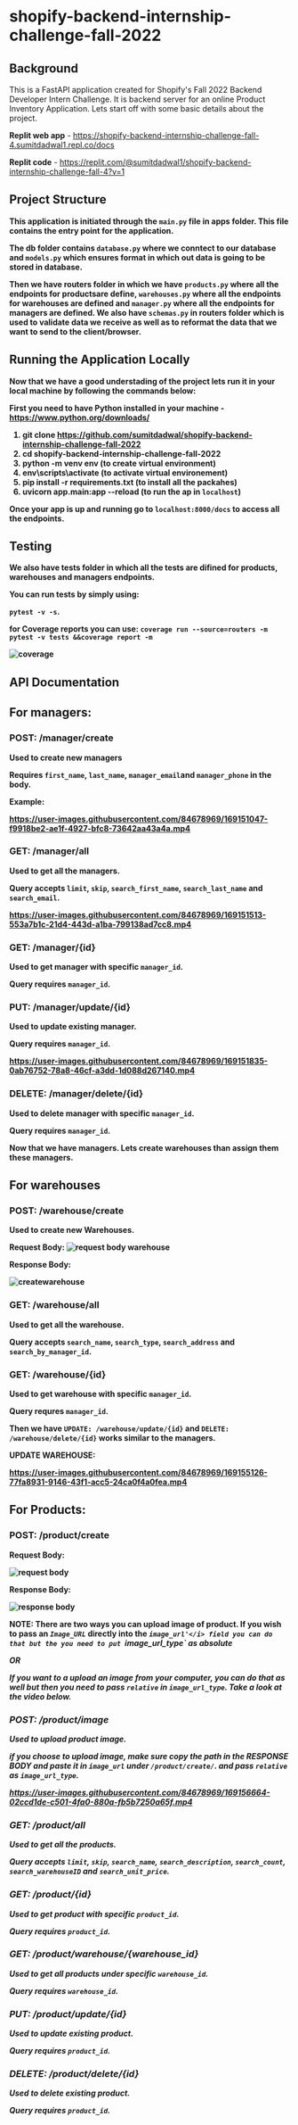 # shopify-backend-internship-challenge-fall-2022

<h2>Background</h2>

This is a FastAPI application created for Shopify's Fall 2022 Backend Developer Intern Challenge. It is backend server
for an online Product Inventory Application. Lets start off with some basic details about the project.

<b>Replit web app</b> - https://shopify-backend-internship-challenge-fall-4.sumitdadwal1.repl.co/docs

<b>Replit code</b> - https://replit.com/@sumitdadwal1/shopify-backend-internship-challenge-fall-4?v=1<b>

<h2>Project Structure</h2>

This application is initiated through the `main.py` file in apps folder. This file contains the entry point for the
application. 

The db folder contains `database.py` where we conntect to our database and `models.py` which ensures format in which out data is going to be stored in database.

Then we have routers folder in which we have `products.py` where all the endpoints for productsare define, `warehouses.py` where all the endpoints for warehouses are defined
and `manager.py` where all the endpoints for managers are defined. We also have `schemas.py` in routers folder which is used to validate data we receive as well as to reformat the data that we want to send to the client/browser.

<h2>Running the Application Locally</h2>
Now that we have a good understading of the project lets run it in your local machine by following the commands below:

First you need to have Python installed in your machine - https://www.python.org/downloads/

1. git clone https://github.com/sumitdadwal/shopify-backend-internship-challenge-fall-2022
2. cd shopify-backend-internship-challenge-fall-2022
3. python -m venv env (to create virtual environment)
4. env\scripts\activate (to activate virtual environement)
5. pip install -r requirements.txt (to install all the packahes)
6. uvicorn app.main:app --reload (to run the ap in `localhost`)

Once your app is up and running go to `localhost:8000/docs` to access all the endpoints.


<h2>Testing</h2>
We also have tests folder in which all the tests are difined for products, warehouses and managers endpoints.

You can run tests by simply using:

`pytest -v -s`.

for Coverage reports you can use:
`coverage run --source=routers -m pytest -v tests &&coverage report -m`

![coverage](https://user-images.githubusercontent.com/84678969/169150488-bcc01eed-7db4-4e6f-971b-7eec5eba3cf0.jpg)


<h2>API Documentation</h2>

<h2> For managers:</h2>


<h3>POST: /manager/create</h3>

Used to create new managers

Requires `first_name`, `last_name`, `manager_email`and `manager_phone` in the body.

Example:

https://user-images.githubusercontent.com/84678969/169151047-f9918be2-ae1f-4927-bfc8-73642aa43a4a.mp4

<h3>GET: /manager/all</h3>

Used to get all the managers.

Query accepts `limit`, `skip`, `search_first_name`, `search_last_name` and `search_email`.


https://user-images.githubusercontent.com/84678969/169151513-553a7b1c-21d4-443d-a1ba-799138ad7cc8.mp4

<h3>GET: /manager/{id}</h3>

Used to get manager with specific `manager_id`.

Query requires `manager_id`.

<h3>PUT: /manager/update/{id}</h3>

Used to update existing manager.

Query requires `manager_id`.

https://user-images.githubusercontent.com/84678969/169151835-0ab76752-78a8-46cf-a3dd-1d088d267140.mp4


<h3>DELETE: /manager/delete/{id}</h3>

Used to delete manager with specific `manager_id`.

Query requires `manager_id`.


Now that we have managers. Lets create warehouses than assign them these managers.

<h2>For warehouses</h2>

<h3>POST: /warehouse/create</h3>

Used to create new Warehouses.

Request Body:
![request body warehouse](https://user-images.githubusercontent.com/84678969/169152749-2e39d9dc-1df0-49b0-8df2-36fbed5a7527.jpg)

Response Body: 

![createwarehouse](https://user-images.githubusercontent.com/84678969/169152825-2402e751-afe3-4fd5-89b5-49502b9cd5ea.jpg)


<h3>GET: /warehouse/all</h3>

Used to get all the warehouse.

Query accepts `search_name`, `search_type`, `search_address` and `search_by_manager_id`.


<h3>GET: /warehouse/{id}</h3>

Used to get warehouse with specific `manager_id`.

Query requres `manager_id`.

Then we have <b>`UPDATE: /warehouse/update/{id}`</b> and <b>`DELETE: /warehouse/delete/{id}`</b> works similar to the managers.

UPDATE WAREHOUSE:


https://user-images.githubusercontent.com/84678969/169155126-77fa8931-9146-43f1-acc5-24ca0f4a0fea.mp4




<h2>For Products:</h2>

<h3>POST: /product/create</h3>


Request Body:

![request body](https://user-images.githubusercontent.com/84678969/169154639-bf8fc323-0500-42ed-aed1-d4cce51df6f0.jpg)

Response Body:

![response body](https://user-images.githubusercontent.com/84678969/169154708-171d1b93-bb56-4145-92a7-a379a60d1a85.jpg)

<b>NOTE:
  There are two ways you can upload image of product. If you wish to pass an <i>`Image_URL`</i> directly into the <i>`image_url'</i> field
  you can do that but the you need to put `image_url_type` as absolute
  
  OR
  
  If you want to a upload an image from your computer, you can do that as well but then you need to pass `relative` in `image_url_type`. Take a look at the video below.
  </b>
  
<h3>POST: /product/image</h3>
Used to upload product image.

if you choose to upload image, make sure copy the path in the <b>RESPONSE BODY</b> and paste it in `image_url` under `/product/create/`. and pass  `relative` as `image_url_type`.



https://user-images.githubusercontent.com/84678969/169156664-02ccd1de-c501-4fa0-880a-fb5b7250a65f.mp4




<h3>GET: /product/all</h3>

Used to get all the products.

Query accepts `limit`, `skip`, `search_name`, `search_description`, `search_count`, `search_warehouseID` and `search_unit_price`.

<h3>GET: /product/{id}</h3>

Used to get product with specific `product_id`.

Query requires `product_id`.

<h3><h3>GET: /product/warehouse/{warehouse_id}</h3>

Used to get all products under specific `warehouse_id`.

Query requires `warehouse_id`.
  
  
<h3>PUT: /product/update/{id}</h3>

Used to update existing product.

Query requires `product_id`.
  
<h3>DELETE: /product/delete/{id}</h3>

Used to delete existing product.

Query requires `product_id`.
  
  
  
 
  
  





